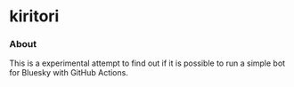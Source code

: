 # kiritori

### About

This is a experimental attempt to find out if it is possible to run a simple bot for Bluesky with GitHub Actions.
